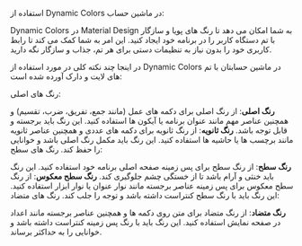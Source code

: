 

استفاده از Dynamic Colors در ماشین حساب:

Dynamic Colors در Material Design به شما امکان می دهد تا رنگ های پویا و سازگار با تم دستگاه کاربر را در برنامه خود ایجاد کنید. این امر به شما کمک می کند تا رابط کاربری خود را بدون نیاز به تنظیمات دستی برای هر تم، جذاب و سازگار نگه دارید.

در اینجا چند نکته کلی در مورد استفاده از Dynamic Colors در ماشین حسابتان با تم های لایت و دارک آورده شده است:

رنگ های اصلی:

**رنگ اصلی**: از رنگ اصلی برای دکمه های عمل (مانند جمع، تفریق، ضرب، تقسیم) و همچنین عناصر مهم مانند عنوان برنامه یا آیکون ها استفاده کنید. این رنگ باید برجسته و قابل توجه باشد.
**رنگ ثانویه**: از رنگ ثانویه برای دکمه های عددی و همچنین عناصر ثانویه مانند برچسب ها یا حاشیه ها استفاده کنید. این رنگ باید مکمل رنگ اصلی باشد و خوانایی را حفظ کند.
رنگ های سطح:

**رنگ سطح**: از رنگ سطح برای پس زمینه صفحه اصلی برنامه خود استفاده کنید. این رنگ باید خنثی و آرام باشد تا از خستگی چشم جلوگیری کند.
**رنگ سطح معکوس**: از رنگ سطح معکوس برای پس زمینه عناصر برجسته مانند نوار عنوان یا نوار ابزار استفاده کنید. این رنگ باید با رنگ سطح کنتراست داشته باشد و توجه را جلب کند.
رنگ های متضاد:

**رنگ متضاد**: از رنگ متضاد برای متن روی دکمه ها و همچنین عناصر برجسته مانند اعداد در صفحه نمایش استفاده کنید. این رنگ باید با رنگ پس زمینه کنتراست داشته باشد و خوانایی را به حداکثر برساند.